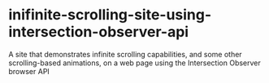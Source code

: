 # inifinite-scrolling-site-using-intersection-observer-api
A site that demonstrates infinite scrolling capabilities, and some other scrolling-based animations, on a web page using the Intersection Observer browser API
